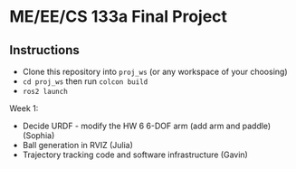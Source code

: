 # ME/EE/CS 133a Final Project

## Instructions

- Clone this repository into `proj_ws` (or any workspace of your choosing)
- `cd proj_ws` then run `colcon build`
- `ros2 launch`

Week 1:

- Decide URDF - modify the HW 6 6-DOF arm (add arm and paddle) (Sophia)
- Ball generation in RVIZ (Julia)
- Trajectory tracking code and software infrastructure (Gavin)
